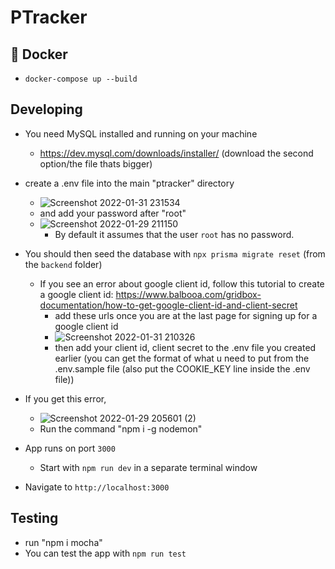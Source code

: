 # PTracker

## :whale: Docker
- `docker-compose up --build`

## Developing

- You need MySQL installed and running on your machine
    - https://dev.mysql.com/downloads/installer/ (download the second option/the file thats bigger)
- create a .env file into the main "ptracker" directory
    - ![Screenshot 2022-01-31 231534](https://user-images.githubusercontent.com/77702776/151927088-a84384fb-cc0f-49e6-9d5c-21ac3fd64078.png)
    - and add your password after "root"
    - ![Screenshot 2022-01-29 211150](https://user-images.githubusercontent.com/77702776/151687551-8560152e-aedc-4d8e-a3dc-5c9becf17037.png)
        - By default it assumes that the user `root` has no password.
- You should then seed the database with `npx prisma migrate reset` (from the `backend` folder)
    - If you see an error about google client id, follow this tutorial to create a google client
      id: https://www.balbooa.com/gridbox-documentation/how-to-get-google-client-id-and-client-secret
        - add these urls once you are at the last page for signing up for a google client id
        - ![Screenshot 2022-01-31 210326](https://user-images.githubusercontent.com/77702776/151915311-1d54ac6b-aa47-46c0-90aa-f1a3962dafdc.png)
        - then add your client id, client secret to the .env file you created earlier (you can get the format of what u
          need to put from the .env.sample file (also put the COOKIE_KEY line inside the .env file))
- If you get this error,
    - ![Screenshot 2022-01-29 205601 (2)](https://user-images.githubusercontent.com/77702776/151693097-b9dc098e-88be-4c22-89b7-ece91616aad3.png)
    - Run the command "npm i -g nodemon"

- App runs on port `3000`
    - Start with `npm run dev` in a separate terminal window

- Navigate to `http://localhost:3000`

## Testing
- run "npm i mocha"
- You can test the app with `npm run test`
